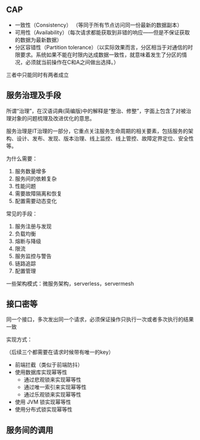 ## CAP

- 一致性（Consistency） （等同于所有节点访问同一份最新的数据副本）
- 可用性（Availability）（每次请求都能获取到非错的响应——但是不保证获取的数据为最新数据）
- 分区容错性（Partition tolerance）（以实际效果而言，分区相当于对通信的时限要求。系统如果不能在时限内达成数据一致性，就意味着发生了分区的情况，必须就当前操作在C和A之间做出选择。）

三者中只能同时有两者成立

## 服务治理及手段

所谓“治理”，在汉语词典(简编版)中的解释是“整治、修整”，字面上包含了对被治理对象的问题梳理及改进优化的意思。

服务治理是IT治理的一部分，它重点关注服务生命周期的相关要素，包括服务的架构、设计、发布、发现、版本治理、线上监控、线上管控、故障定界定位、安全性等。

为什么需要：

1. 服务数量增多
2. 服务间的依赖复杂
3. 性能问题
4. 需要故障隔离和恢复
5. 配置需要动态变化

常见的手段：

1. 服务注册与发现
2. 负载均衡
3. 熔断与降级
4. 限流
5. 服务监控与警告
6. 链路追踪
7. 配置管理

一些架构模式：微服务架构，serverless，servermesh


## 接口密等

同一个接口，多次发出同一个请求，必须保证操作只执行一次或者多次执行的结果一致

实现方式：

（后续三个都需要在请求时候带有唯一的key）

- 前端拦截（类似于前端防抖）
- 使用数据库实现幂等性
	- 通过悲观锁来实现幂等性
	- 通过唯一索引来实现幂等性
	- 通过乐观锁来实现幂等性
- 使用 JVM 锁实现幂等性
- 使用分布式锁实现幂等性

## 服务间的调用

